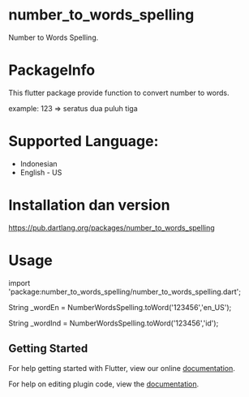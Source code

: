 # number_to_words_spelling

Number to Words Spelling.

# PackageInfo
This flutter package provide function to convert number to words.

example:
123 => seratus dua puluh tiga

# Supported Language:
 - Indonesian
 - English - US

# Installation dan version

https://pub.dartlang.org/packages/number_to_words_spelling

# Usage
import 'package:number_to_words_spelling/number_to_words_spelling.dart';

String _wordEn = NumberWordsSpelling.toWord('123456','en_US');

String _wordInd = NumberWordsSpelling.toWord('123456','id');

## Getting Started

For help getting started with Flutter, view our online
[documentation](http://flutter.io/).

For help on editing plugin code, view the [documentation](https://flutter.io/platform-plugins/#edit-code).